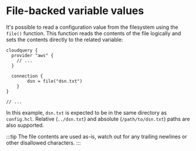 # File-backed variable values

It's possible to read a configuration value from the filesystem using the `file()` function. This function reads the contents of the file logically and sets the contents directly to the related variable:

    cloudquery {
      provider "aws" {
        // ...
      }

      connection {
            dsn = file("dsn.txt")
        }
    }

    // ...

In this example, `dsn.txt` is expected to be in the same directory as `config.hcl`. Relative (`../dsn.txt`) and absolute (`/path/to/dsn.txt`) paths are also supported.

:::tip
The file contents are used as-is, watch out for any trailing newlines or other disallowed characters.
:::
